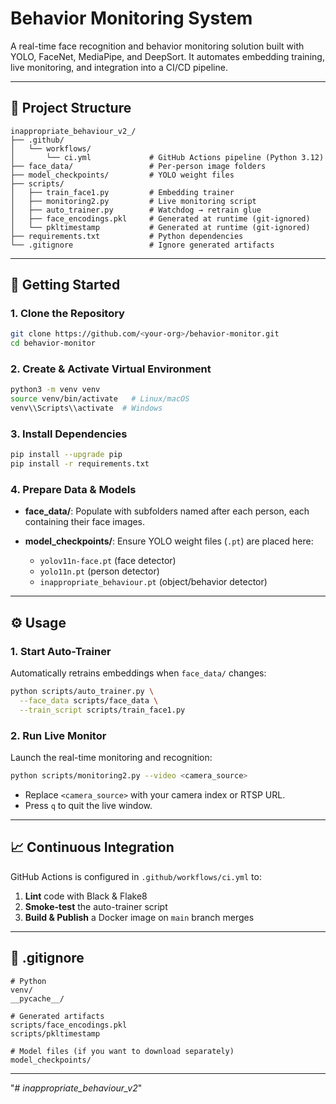 # Behavior Monitoring System

A real-time face recognition and behavior monitoring solution built with YOLO, FaceNet, MediaPipe, and DeepSort. It automates embedding training, live monitoring, and integration into a CI/CD pipeline.

---

## 📂 Project Structure

```
inappropriate_behaviour_v2_/
├── .github/
│   └── workflows/
│       └── ci.yml             # GitHub Actions pipeline (Python 3.12)
├── face_data/                 # Per-person image folders
├── model_checkpoints/         # YOLO weight files
├── scripts/
│   ├── train_face1.py         # Embedding trainer
│   ├── monitoring2.py         # Live monitoring script
│   ├── auto_trainer.py        # Watchdog → retrain glue
│   ├── face_encodings.pkl     # Generated at runtime (git-ignored)
│   └── pkltimestamp           # Generated at runtime (git-ignored)
├── requirements.txt           # Python dependencies
└── .gitignore                 # Ignore generated artifacts
```

---

## 🚀 Getting Started

### 1. Clone the Repository

```bash
git clone https://github.com/<your-org>/behavior-monitor.git
cd behavior-monitor
```

### 2. Create & Activate Virtual Environment

```bash
python3 -m venv venv
source venv/bin/activate   # Linux/macOS
venv\\Scripts\\activate  # Windows
```

### 3. Install Dependencies

```bash
pip install --upgrade pip
pip install -r requirements.txt
```

### 4. Prepare Data & Models

* **face\_data/**: Populate with subfolders named after each person, each containing their face images.
* **model\_checkpoints/**: Ensure YOLO weight files (`.pt`) are placed here:

  * `yolov11n-face.pt` (face detector)
  * `yolo11n.pt` (person detector)
  * `inappropriate_behaviour.pt` (object/behavior detector)

---

## ⚙️ Usage

### 1. Start Auto-Trainer

Automatically retrains embeddings when `face_data/` changes:

```bash
python scripts/auto_trainer.py \
  --face_data scripts/face_data \
  --train_script scripts/train_face1.py
```

### 2. Run Live Monitor

Launch the real-time monitoring and recognition:

```bash
python scripts/monitoring2.py --video <camera_source>
```

* Replace `<camera_source>` with your camera index or RTSP URL.
* Press `q` to quit the live window.

---

## 📈 Continuous Integration

GitHub Actions is configured in `.github/workflows/ci.yml` to:

1. **Lint** code with Black & Flake8
2. **Smoke-test** the auto-trainer script
3. **Build & Publish** a Docker image on `main` branch merges

---

## 📝 .gitignore

```gitignore
# Python
venv/
__pycache__/

# Generated artifacts
scripts/face_encodings.pkl
scripts/pkltimestamp

# Model files (if you want to download separately)
model_checkpoints/
```

---


"# _inappropriate_behaviour_v2_" 
